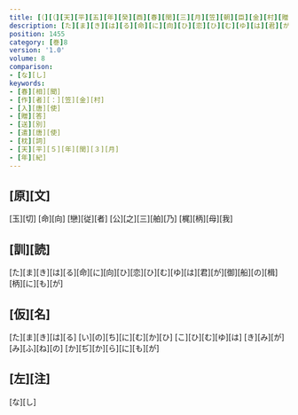 ```yaml
---
title: [（][（][天][平][五][年][癸][酉][春][閏][三][月][笠][朝][臣][金][村][贈][入][唐][使][歌][一][首][[并][短][歌]][）][反][歌][）]
description: [た][ま][き][は][る][命][に][向][ひ][恋][ひ][む][ゆ][は][君][が][御][船][の][楫][柄][に][も][が]
position: 1455
category: [巻]8
version: '1.0'
volume: 8
comparison:
- [な][し]
keywords:
- [春][相][聞]
- [作][者][：][笠][金][村]
- [入][唐][使]
- [贈][答]
- [送][別]
- [遣][唐][使]
- [枕][詞]
- [天][平][５][年][閏][３][月]
- [年][紀]
---
```


## [原][文]

[玉][切] [命][向] [戀][従][者] [公][之][三][舶][乃] [梶][柄][母][我]

## [訓][読]

[た][ま][き][は][る][命][に][向][ひ][恋][ひ][む][ゆ][は][君][が][御][船][の][楫][柄][に][も][が]

## [仮][名]

[た][ま][き][は][る] [い][の][ち][に][む][か][ひ] [こ][ひ][む][ゆ][は] [き][み][が][み][ふ][ね][の] [か][ぢ][か][ら][に][も][が]

## [左][注]

[な][し]
